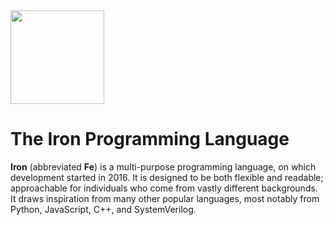 <img src="http://i.imgur.com/i98eIOL.png" width="150px">

# The Iron Programming Language

**Iron** (abbreviated **Fe**) is a multi-purpose programming language, on which development started in 2016. It is designed to be both flexible and readable; approachable for individuals who come from vastly different backgrounds. It draws inspiration from many other popular languages, most notably from Python, JavaScript, C++, and SystemVerilog.
